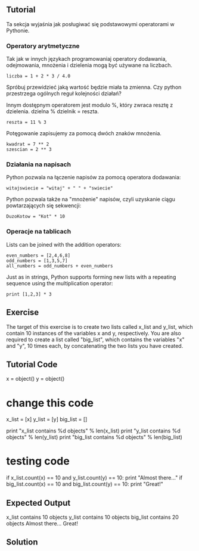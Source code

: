 Tutorial
--------

Ta sekcja wyjaśnia jak posługiwać się podstawowymi operatorami w Pythonie.

### Operatory arytmetyczne      


Tak jak w innych językach programowaniaj operatory dodawania, odejmowania, mnożenia i dzielenia mogą być używane na liczbach.<br> 

    liczba = 1 + 2 * 3 / 4.0

Spróbuj przewidzieć jaką wartość będzie miała ta zmienna. Czy python przestrzega ogólnych reguł kolejności działań?

Innym dostępnym operatorem jest modulo %, który zwraca resztę z dzielenia. dzielna % dzielnik = reszta.

    reszta = 11 % 3

Potęgowanie zapisujemy za pomocą dwóch znaków mnożenia.

    kwadrat = 7 ** 2
    szescian = 2 ** 3

### Działania na napisach

Python pozwala na łączenie napisów za pomocą operatora dodawania:

    witajswiecie = "witaj" + " " + "swiecie"

Python pozwala także na "mnożenie" napisów, czyli uzyskanie ciągu powtarzających się sekwencji:

    DuzoKotow = "Kot" * 10

### Operacje na tablicach

Lists can be joined with the addition operators:

    even_numbers = [2,4,6,8]
    odd_numbers = [1,3,5,7]
    all_numbers = odd_numbers + even_numbers

Just as in strings, Python supports forming new lists with a repeating sequence using the multiplication operator:

    print [1,2,3] * 3

Exercise
--------

The target of this exercise is to create two lists called x_list and y_list, which contain 10 instances of the variables x and y, respectively. You are also required to create a list called "big_list", which contains the variables "x" and "y", 10 times each, by concatenating the two lists you have created.

Tutorial Code
-------------

x = object()
y = object()

# change this code
x_list = [x]
y_list = [y]
big_list = []

print "x_list contains %d objects" % len(x_list)
print "y_list contains %d objects" % len(y_list)
print "big_list contains %d objects" % len(big_list)

# testing code
if x_list.count(x) == 10 and y_list.count(y) == 10:
    print "Almost there..."
if big_list.count(x) == 10 and big_list.count(y) == 10:
    print "Great!"

Expected Output
---------------

x_list contains 10 objects
y_list contains 10 objects
big_list contains 20 objects
Almost there...
Great!

Solution
--------